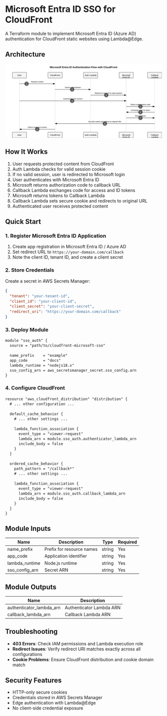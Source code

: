 # Microsoft Entra ID SSO for CloudFront

A Terraform module to implement Microsoft Entra ID (Azure AD) authentication for CloudFront static websites using Lambda@Edge.

## Architecture

![Authentication Flow](auth-flow-diagram.svg)

## How It Works

1. User requests protected content from CloudFront
2. Auth Lambda checks for valid session cookie
3. If no valid session, user is redirected to Microsoft login
4. User authenticates with Microsoft Entra ID
5. Microsoft returns authorization code to callback URL
6. Callback Lambda exchanges code for access and ID tokens
7. Microsoft returns tokens to Callback Lambda
8. Callback Lambda sets secure cookie and redirects to original URL
9. Authenticated user receives protected content

## Quick Start

### 1. Register Microsoft Entra ID Application

1. Create app registration in Microsoft Entra ID / Azure AD
2. Set redirect URL to `https://your-domain.com/callback`
3. Note the client ID, tenant ID, and create a client secret

### 2. Store Credentials

Create a secret in AWS Secrets Manager:

```json
{
  "tenant": "your-tenant-id",
  "client_id": "your-client-id",
  "client_secret": "your-client-secret",
  "redirect_uri": "https://your-domain.com/callback"
}
```

### 3. Deploy Module

```hcl
module "sso_auth" {
  source = "path/to/cloudfront-microsoft-sso"

  name_prefix    = "example"
  app_code       = "docs"
  lambda_runtime = "nodejs18.x"
  sso_config_arn = aws_secretsmanager_secret.sso_config.arn
}
```

### 4. Configure CloudFront

```hcl
resource "aws_cloudfront_distribution" "distribution" {
  # ... other configuration ...
  
  default_cache_behavior {
    # ... other settings ...
    
    lambda_function_association {
      event_type = "viewer-request"
      lambda_arn = module.sso_auth.authenticator_lambda_arn
      include_body = false
    }
  }
  
  ordered_cache_behavior {
    path_pattern = "/callback*"
    # ... other settings ...
    
    lambda_function_association {
      event_type = "viewer-request"
      lambda_arn = module.sso_auth.callback_lambda_arn
      include_body = false
    }
  }
}
```

## Module Inputs

| Name | Description | Type | Required |
|------|-------------|------|----------|
| name_prefix | Prefix for resource names | string | Yes |
| app_code | Application identifier | string | Yes |
| lambda_runtime | Node.js runtime | string | Yes |
| sso_config_arn | Secret ARN | string | Yes |

## Module Outputs

| Name | Description |
|------|-------------|
| authenticator_lambda_arn | Authenticator Lambda ARN |
| callback_lambda_arn | Callback Lambda ARN |

## Troubleshooting

- **403 Errors**: Check IAM permissions and Lambda execution role
- **Redirect Issues**: Verify redirect URI matches exactly across all configurations
- **Cookie Problems**: Ensure CloudFront distribution and cookie domain match

## Security Features

- HTTP-only secure cookies
- Credentials stored in AWS Secrets Manager
- Edge authentication with Lambda@Edge
- No client-side credential exposure